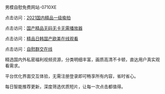男模自慰免费网站-0710XE

点击访问：<a href="https://heiliaoga6s9v.pages.dev">2021国内精品一级揄拍</a>

点击访问：<a href="https://heiliaoow5kzm.pages.dev">国产精品无码无卡无需播放器</a>

点击访问：<a href="https://heiliao2dmwwy.pages.dev">精品日韩国产欧美在线观看</a>

点击访问：<a href="https://heiliaoll4qsx.pages.dev">自慰群交在线</a>

精选国内外私密福利视频资源，分类明细丰富，画质高清不卡顿，直达用户真实观看需求。

平台优化界面交互体验，无需注册登录即可畅享所有内容，省时省心。

每日智能推荐更新，深度筛选优质短片，让每一次点击都值得。

<span style="display:none;">[Canonical link](https://github.com/tgb20250710/tgb11 )</span>
